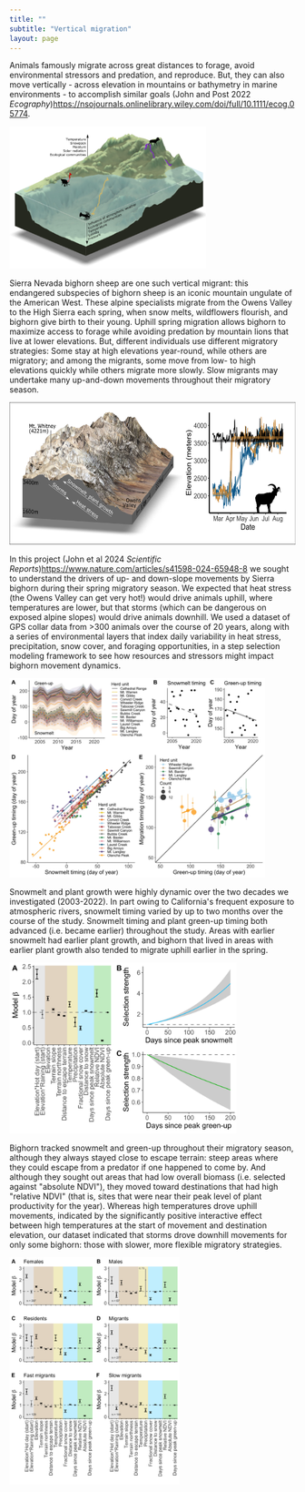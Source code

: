 ```yaml
---
title: ""
subtitle: "Vertical migration"
layout: page
---
```


Animals famously migrate across great distances to forage, avoid environmental stressors and predation, and reproduce. But, they can also move vertically - across elevation in mountains or bathymetry in marine environments - to accomplish similar goals (John and Post 2022 *Ecography*)<https://nsojournals.onlinelibrary.wiley.com/doi/full/10.1111/ecog.05774>. 

<img src="/img/pubs/Ecog2022a.png" alt="Vertical migrants can be found in all sorts of environments." height="250">

Sierra Nevada bighorn sheep are one such vertical migrant: this endangered subspecies of bighorn sheep is an iconic mountain ungulate of the American West. These alpine specialists migrate from the Owens Valley to the High Sierra each spring, when snow melts, wildflowers flourish, and bighorn give birth to their young. Uphill spring migration allows bighorn to maximize access to forage while avoiding predation by mountain lions that live at lower elevations. But, different individuals use different migratory strategies: Some stay at high elevations year-round, while others are migratory; and among the migrants, some move from low- to high elevations quickly while others migrate more slowly. Slow migrants may undertake many up-and-down movements throughout their migratory season. 

<img src="/img/pubs/SciRep2024.jpg" alt="Variability in spring migration of bighorn sheep." height="250">
  
In this project (John et al 2024 *Scientific Reports*)<https://www.nature.com/articles/s41598-024-65948-8> we sought to understand the drivers of up- and down-slope movements by Sierra bighorn during their spring migratory season. We expected that heat stress (the Owens Valley can get very hot!) would drive animals uphill, where temperatures are lower, but that storms (which can be dangerous on exposed alpine slopes) would drive animals downhill. We used a dataset of GPS collar data from >300 animals over the course of 20 years, along with a series of environmental layers that index daily variability in heat stress, precipitation, snow cover, and foraging opportunities, in a step selection modeling framework to see how resources and stressors might impact bighorn movement dynamics. 

<img src="/img/pubs/SciRep2024b.jpg" alt="Environmental variability across the range of Sierra bighorn." height="350">

Snowmelt and plant growth were highly dynamic over the two decades we investigated (2003-2022). In part owing to California's frequent exposure to atmospheric rivers, snowmelt timing varied by up to two months over the course of the study. Snowmelt timing and plant green-up timing both advanced (i.e. became earlier) throughout the study. Areas with earlier snowmelt had earlier plant growth, and bighorn that lived in areas with earlier plant growth also tended to migrate uphill earlier in the spring.

<img src="/img/pubs/SciRep2024c.png" alt="Drivers of elevational movements by Sierra bighorn." height="300">

Bighorn tracked snowmelt and green-up throughout their migratory season, although they always stayed close to escape terrain: steep areas where they could escape from a predator if one happened to come by. And although they sought out areas that had low overall biomass (i.e. selected against "absolute NDVI"), they moved toward destinations that had high "relative NDVI" (that is, sites that were near their peak level of plant productivity for the year). Whereas high temperatures drove uphill movements, indicated by the significantly positive interactive effect between high temperatures at the start of movement and destination elevation, our dataset indicated that storms drove downhill movements for only some bighorn: those with slower, more flexible migratory strategies.

<img src="/img/pubs/SciRep2024d.png" alt="Drivers of elevational movements for different bighorn migratory strategies." height="400">

